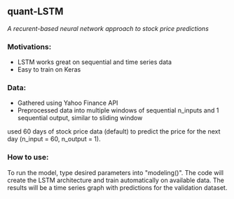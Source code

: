 ## quant-LSTM

*A recurent-based neural network approach to stock price predictions* <br>

### Motivations:
* LSTM works great on sequential and time series data
* Easy to train on Keras

### Data:
* Gathered using Yahoo Finance API
* Preprocessed data into multiple windows of sequential n_inputs and 1 sequential output, similar to sliding window


used 60 days of stock price data (default) to predict the price for the next day (n_input = 60, n_output = 1).

### How to use:
To run the model, type desired parameters into "modeling()". The code will create the LSTM architecture and train automatically on available data. The results will be a time series graph with predictions for the validation dataset.
